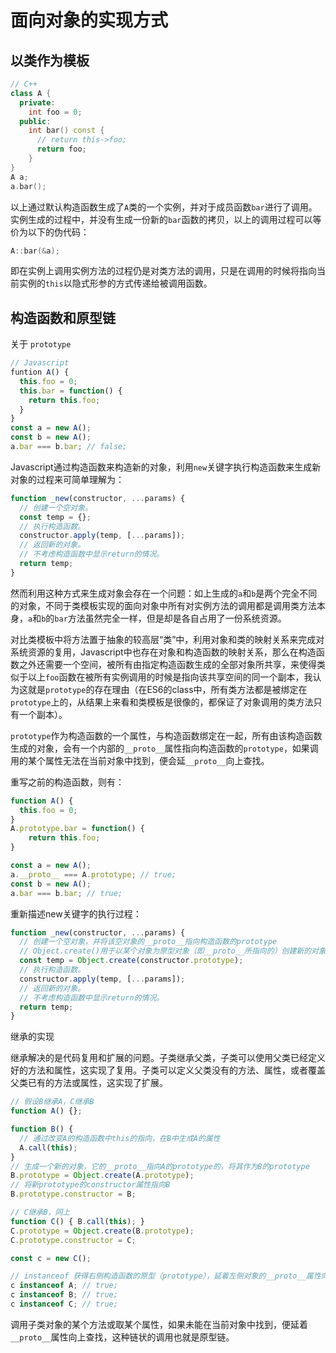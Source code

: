 [//]: # ("tags": [ "Javascripts", "OOP" ], "category": "Uncategorized")

# 面向对象的实现方式

## 以类作为模板

```c++
// C++
class A {
  private:
    int foo = 0;
  public:
    int bar() const {
      // return this->foo;
      return foo;
    }
}
A a;
a.bar();
```

以上通过默认构造函数生成了`A`类的一个实例，并对于成员函数`bar`进行了调用。实例生成的过程中，并没有生成一份新的`bar`函数的拷贝，以上的调用过程可以等价为以下的伪代码：

```c++
A::bar(&a);
```

即在实例上调用实例方法的过程仍是对类方法的调用，只是在调用的时候将指向当前实例的`this`以隐式形参的方式传递给被调用函数。

## 构造函数和原型链

关于 `prototype`

```javascript
// Javascript
funtion A() {
  this.foo = 0;
  this.bar = function() {
    return this.foo;
  }
}
const a = new A();
const b = new A();
a.bar === b.bar; // false;
```

Javascript通过构造函数来构造新的对象，利用`new`关键字执行构造函数来生成新对象的过程来可简单理解为：

```javascript
function _new(constructor, ...params) {
  // 创建一个空对象。
  const temp = {};
  // 执行构造函数。
  constructor.apply(temp, [...params]);
  // 返回新的对象。
  // 不考虑构造函数中显示return的情况。
  return temp;
}
```

然而利用这种方式来生成对象会存在一个问题：如上生成的`a`和`b`是两个完全不同的对象，不同于类模板实现的面向对象中所有对实例方法的调用都是调用类方法本身，`a`和`b`的`bar`方法虽然完全一样，但是却是各自占用了一份系统资源。

对比类模板中将方法置于抽象的较高层“类”中，利用对象和类的映射关系来完成对系统资源的复用，Javascript中也存在对象和构造函数的映射关系，那么在构造函数之外还需要一个空间，被所有由指定构造函数生成的全部对象所共享，来使得类似于以上`foo`函数在被所有实例调用的时候是指向该共享空间的同一个副本，我认为这就是`prototype`的存在理由（在ES6的class中，所有类方法都是被绑定在`prototype`上的，从结果上来看和类模板是很像的，都保证了对象调用的类方法只有一个副本）。

`prototype`作为构造函数的一个属性，与构造函数绑定在一起，所有由该构造函数生成的对象，会有一个内部的`__proto__`属性指向构造函数的`prototype`，如果调用的某个属性无法在当前对象中找到，便会延`__proto__`向上查找。

重写之前的构造函数，则有：

```javascript
function A() {
  this.foo = 0;
}
A.prototype.bar = function() {
    return this.foo;
}

const a = new A();
a.__proto__ === A.prototype; // true;
const b = new A();
a.bar === b.bar; // true;
```

重新描述new关键字的执行过程：

```javascript
function _new(constructor, ...params) {
  // 创建一个空对象，并将该空对象的__proto__指向构造函数的prototype
  // Object.create()用于以某个对象为原型对象（即__proto__所指向的）创建新的对象
  const temp = Object.create(constructor.prototype);
  // 执行构造函数。
  constructor.apply(temp, [...params]);
  // 返回新的对象。
  // 不考虑构造函数中显示return的情况。
  return temp;
}
```

继承的实现

继承解决的是代码复用和扩展的问题。子类继承父类，子类可以使用父类已经定义好的方法和属性，这实现了复用。子类可以定义父类没有的方法、属性，或者覆盖父类已有的方法或属性，这实现了扩展。

```javascript
// 假设B继承A，C继承B
function A() {};

function B() {
  // 通过改变A的构造函数中this的指向，在B中生成A的属性
  A.call(this);
}
// 生成一个新的对象，它的__proto__指向A的prototype的，将其作为B的prototype
B.prototype = Object.create(A.prototype);
// 将新prototype的constructor属性指向B
B.prototype.constructor = B;

// C继承B，同上
function C() { B.call(this); }
C.prototype = Object.create(B.prototype);
C.prototype.constructor = C;

const c = new C();

// instanceof 获得右侧构造函数的原型（prototype），延着左侧对象的__proto__属性向上查找，存在两者相同则返回true
c instanceof A; // true;
c instanceof B; // true;
c instanceof C; // true;
```

调用子类对象的某个方法或取某个属性，如果未能在当前对象中找到，便延着`__proto__`属性向上查找，这种链状的调用也就是原型链。